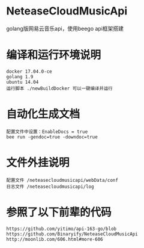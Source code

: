# NeteaseCloudMusicApi
golang版网易云音乐api，使用beego api框架搭建

# 编译和运行环境说明
    docker 17.04.0-ce
    golang 1.9
    ubuntu 14.04
    运行脚本 ./newBuildDocker 可以一键编译并运行

# 自动化生成文档
    配置文件中设置：EnableDocs = true
    bee run -gendoc=true -downdoc=true

# 文件外挂说明
    配置文件 /neteasecloudmusicapi/webData/conf
    日志文件 /neteasecloudmusicapi/log

# 参照了以下前辈的代码
    https://github.com/yitimo/api-163-go/blob
    https://github.com/Binaryify/NeteaseCloudMusicApi
    http://moonlib.com/606.html#more-606